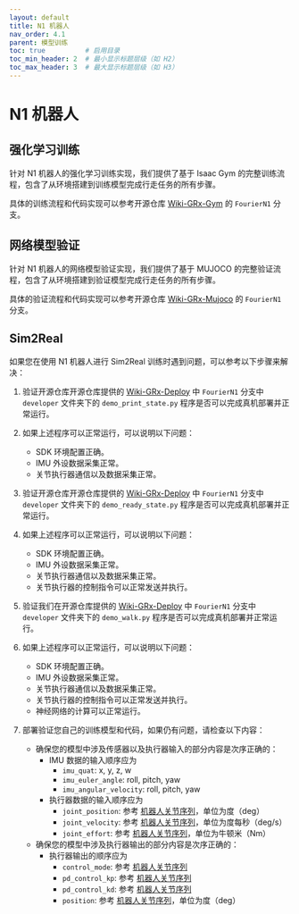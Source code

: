 ```yaml
---
layout: default
title: N1 机器人
nav_order: 4.1
parent: 模型训练
toc: true          # 启用目录
toc_min_header: 2  # 最小显示标题层级（如 H2）
toc_max_header: 3  # 最大显示标题层级（如 H3）
---
```


# N1 机器人

## 强化学习训练

针对 N1 机器人的强化学习训练实现，我们提供了基于 Isaac Gym 的完整训练流程，包含了从环境搭建到训练模型完成行走任务的所有步骤。

具体的训练流程和代码实现可以参考开源仓库 [Wiki-GRx-Gym](https://github.com/FFTAI/wiki-grx-gym) 的 `FourierN1` 分支。

## 网络模型验证

针对 N1 机器人的网络模型验证实现，我们提供了基于 MUJOCO 的完整验证流程，包含了从环境搭建到验证模型完成行走任务的所有步骤。

具体的验证流程和代码实现可以参考开源仓库 [Wiki-GRx-Mujoco](https://github.com/FFTAI/wiki-grx-mujoco) 的 `FourierN1` 分支。

## Sim2Real

如果您在使用 N1 机器人进行 Sim2Real 训练时遇到问题，可以参考以下步骤来解决：

1. 验证开源仓库开源仓库提供的 [Wiki-GRx-Deploy](https://github.com/FFTAI/Wiki-GRx-Deploy) 中 `FourierN1` 分支中 `developer` 文件夹下的 `demo_print_state.py` 程序是否可以完成真机部署并正常运行。
2. 如果上述程序可以正常运行，可以说明以下问题：
    - SDK 环境配置正确。
    - IMU 外设数据采集正常。
    - 关节执行器通信以及数据采集正常。

3. 验证开源仓库开源仓库提供的 [Wiki-GRx-Deploy](https://github.com/FFTAI/Wiki-GRx-Deploy) 中 `FourierN1` 分支中 `developer` 文件夹下的 `demo_ready_state.py` 程序是否可以完成真机部署并正常运行。
4. 如果上述程序可以正常运行，可以说明以下问题：
    - SDK 环境配置正确。
    - IMU 外设数据采集正常。
    - 关节执行器通信以及数据采集正常。
    - 关节执行器的控制指令可以正常发送并执行。

5. 验证我们在开源仓库提供的 [Wiki-GRx-Deploy](https://github.com/FFTAI/Wiki-GRx-Deploy) 中 `FourierN1` 分支中 `developer` 文件夹下的 `demo_walk.py` 程序是否可以完成真机部署并正常运行。
6. 如果上述程序可以正常运行，可以说明以下问题：
    - SDK 环境配置正确。
    - IMU 外设数据采集正常。
    - 关节执行器通信以及数据采集正常。
    - 关节执行器的控制指令可以正常发送并执行。
    - 神经网络的计算可以正常运行。

7. 部署验证您自己的训练模型和代码，如果仍有问题，请检查以下内容：
    - 确保您的模型中涉及传感器以及执行器输入的部分内容是次序正确的：
      - IMU 数据的输入顺序应为 
        - `imu_quat`: x, y, z, w
        - `imu_euler_angle`: roll, pitch, yaw
        - `imu_angular_velocity`: roll, pitch, yaw
      - 执行器数据的输入顺序应为
        - `joint_position`: 参考 [机器人关节序列](/fourier-grx-N1/docs/reference/joint_sequence)，单位为度（deg）
        - `joint_velocity`: 参考 [机器人关节序列](/fourier-grx-N1/docs/reference/joint_sequence)，单位为度每秒（deg/s）
        - `joint_effort`: 参考 [机器人关节序列](/fourier-grx-N1/docs/reference/joint_sequence)，单位为牛顿米（Nm）
    - 确保您的模型中涉及执行器输出的部分内容是次序正确的：
      - 执行器输出的顺序应为
        - `control_mode`: 参考 [机器人关节序列](/fourier-grx-N1/docs/reference/joint_sequence)
        - `pd_control_kp`: 参考 [机器人关节序列](/fourier-grx-N1/docs/reference/joint_sequence)
        - `pd_control_kd`: 参考 [机器人关节序列](/fourier-grx-N1/docs/reference/joint_sequence)
        - `position`: 参考 [机器人关节序列](/fourier-grx-N1/docs/reference/joint_sequence)，单位为度（deg）